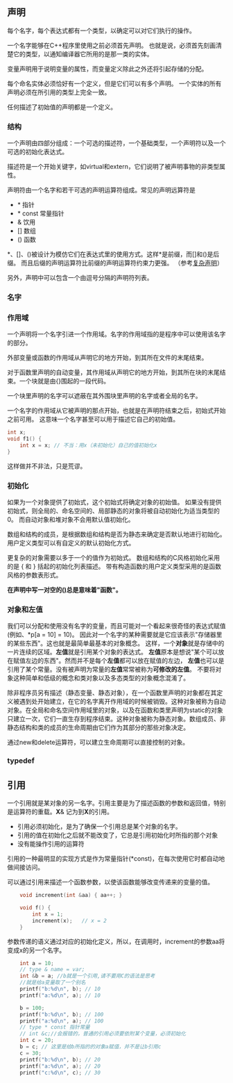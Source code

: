 ## 声明

每个名字，每个表达式都有一个类型，以确定可以对它们执行的操作。

一个名字能够在C++程序里使用之前必须首先声明。
也就是说，必须首先刻画清楚它的类型，以通知编译器它所用的是那一类的实体。

变量声明用于说明变量的属性，而变量定义除此之外还将引起存储的分配。

每个命名实体必须恰好有一个定义，但是它们可以有多个声明。
一个实体的所有声明必须在所引用的类型上完全一致。

任何描述了初始值的声明都是一个定义。

### 结构

一个声明由四部分组成：一个可选的描述符，一个基础类型，一个声明符以及一个可选的初始化表达式。

描述符是一个开始关键字，如virtual和extern，它们说明了被声明事物的非类型属性。

声明符由一个名字和若干可选的声明运算符组成。常见的声明远算符是

- \*        指针
- \* const  常量指针
- &         饮用
- []        数组
- ()        函数

\*、[]、()被设计为模仿它们在表达式里的使用方式。这样\*是前缀，而[]和()是后缀。
而且后缀的声明运算符比前缀的声明运算符约束力更强。
（参考[复杂声明](https://github.com/donfyy/Android/blob/master/ndk/c.md#%E4%BE%8B1%E5%A4%8D%E6%9D%82%E5%A3%B0%E6%98%8E)）

另外，声明中可以包含一个由逗号分隔的声明符列表。

### 名字

### 作用域

一个声明将一个名字引进一个作用域。名字的作用域指的是程序中可以使用该名字的部分。

外部变量或函数的作用域从声明它的地方开始，到其所在文件的末尾结束。

对于函数里声明的自动变量，其作用域从声明它的地方开始，到其所在块的末尾结束。一个块就是由{}围起的一段代码。

一个块里声明的名字可以遮蔽在其外围块里声明的名字或者全局的名字。

一个名字的作用域从它被声明的那点开始，也就是在声明符结束之后，初始式开始之前可用。
这意味一个名字甚至可以用于描述它自己的初始值。

```c++
int x;
void f1() {
    int x = x; // 不当：用x（未初始化）自己的值初始化x
}
```

这样做并不非法，只是荒谬。

### 初始化

如果为一个对象提供了初始式，这个初始式将确定对象的初始值。
如果没有提供初始式，则全局的、命名空间的、局部静态的对象将被自动初始化为适当类型的0。
而自动对象和堆对象不会用默认值初始化。

数组和结构的成员，是根据数组和结构是否为静态来确定是否默认地进行初始化。
用户定义类型可以有自定义的默认初始化方式。

更复杂的对象需要以多于一个的值作为初始式。
数组和结构的C风格初始化采用的是 { 和 } 括起的初始化列表描述。
带有构造函数的用户定义类型采用的是函数风格的参数表形式。

**在声明中写一对空的()总是意味着"函数"。**

### 对象和左值

我们可以分配和使用没有名字的变量，而且可能对一个看起来很奇怪的表达式赋值(例如、\*p\[a = 10\] = 10)。
因此对一个名字的某种需要就是它应该表示"存储器里的某些东西"。这也就是最简单最基本的对象概念。
这样，一个**对象**就是存储中的一片连续的区域。**左值**就是引用某个对象的表达式。
**左值**原本是想说"某个可以放在赋值左边的东西"。然而并不是每个**左值**都可以放在赋值的左边，
**左值**也可以是引用了某个常量。没有被声明为常量的**左值**常常被称为**可修改的左值**。
不要将对象这种简单和低级的概念和类对象以及多态类型的对象概念混淆了。

除非程序员另有描述（静态变量、静态对象），在一个函数里声明的对象都在其定义被遇到处开始建立，在它的名字离开作用域的时候被销毁。这种对象被称为自动对象。在全局和命名空间作用域里的对象，以及在函数和类里声明为static的对象只建立一次，它们一直生存到程序结束。这种对象被称为静态对象。数组成员、非静态结构和类的成员的生命周期由它们作为其部分的那些对象决定。

通过new和delete运算符，可以建立生命周期可以直接控制的对象。

### typedef



## 引用

一个引用就是某对象的另一名字。引用主要是为了描述函数的参数和返回值，特别是运算符的重载。**X**& 记为到**X**的引用。

- 引用必须初始化，是为了确保一个引用总是某个对象的名字。
- 引用的值在初始化之后就不能改变了，它总是引用初始化时所指的那个对象
- 没有能操作引用的运算符

引用的一种最明显的实现方式是作为常量指针(*const)，在每次使用它时都自动地做间接访问。

可以通过引用来描述一个函数参数，以使该函数能够改变传递来的变量的值。

```c++
    void increment(int &aa) { aa++; }

    void f() {
      	int x = 1;
      	increment(x);	// x = 2
    }
```

参数传递的语义通过对应的初始化定义，所以，在调用时，increment的参数aa将变成x的另一个名字。

```c++
    int a = 10;
    // type & name = var;
    int &b = a; //b就是一个引用,请不要用C的语法是思考
    //就是给a变量取了一个别名
    printf("b:%d\n", b); // 10
    printf("a:%d\n", a); // 10

    b = 100;
    printf("b:%d\n", b); // 100
    printf("a:%d\n", a); // 100
    // type * const 指针常量
    // int &c;//会报错的，普通的引用必须要依附某个变量，必须初始化
    int c = 20;
    b = c; // 这里是给b所指的的对象a赋值，并不是让b引用c
    c = 30;
    printf("b:%d\n", b); // 20
    printf("a:%d\n", a); // 20
    printf("c:%d\n", c); // 30
```

